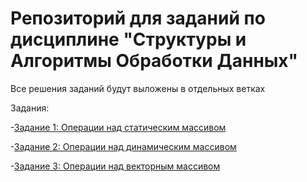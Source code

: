 # Репозиторий для заданий по дисциплине "Структуры и Алгоритмы Обработки Данных"
Все решения заданий будут выложены в отдельных ветках

Задания:

-[Задание 1: Операции над статическим массивом](https://github.com/tarassio123/1/blob/main/1%20massive)

-[Задание 2: Операции над динамическим массивом]()

-[Задание 3: Операции над векторным массивом]()
